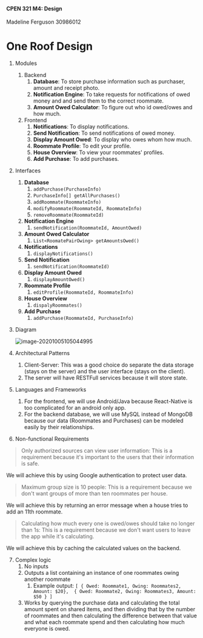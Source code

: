 #### CPEN 321 M4: Design

Madeline Ferguson 30986012

# One Roof Design

1. Modules

   1. Backend 
      1. **Database**: To store purchase information such as purchaser, amount and receipt photo.
      2. **Notification Engine**: To take requests for notifications of owed money and and send them to the correct roommate.
      3. **Amount Owed Calculator**: To figure out who id owed/owes and how much.
   2. Frontend 
      1. **Notifications**: To display notifications.
      2. **Send Notification**: To send notifications of owed money.
      3. **Display Amount Owed**: To display who owes whom how much.
      4. **Roommate Profile**: To edit your profile.
      5. **House Overview**: To view your roommates' profiles.
      6. **Add Purchase**: To add purchases.

2. Interfaces
   1. **Database**
      1. `addPurchase(PurchaseInfo)`
      2. `PurchaseInfo[] getAllPurchases()`
      3. `addRoommate(RoommateInfo)`
      4. `modifyRoommate(RoommateId, RoommateInfo)`
      5. `removeRoommate(RoommateId)`
   2. **Notification Engine**
      1. `sendNotification(RoommateId, AmountOwed)`
   3. **Amount Owed Calculator**
      1. `List<RoomatePairOwing> getAmountsOwed()`
   4. **Notifications**
      1. `displayNotifications()`
   5. **Send Notification**
      1. `sendNotification(RoommateId)`
   6. **Display Amount Owed**
      1. `displayAmountOwed()`
   7. **Roommate Profile**
      1. `editProfile(RoommateId, RoommateInfo)`
   8. **House Overview** 
      1. `dispalyRoommates()`
   9. **Add Purchase**
      1. `addPurchase(RoommateId, PurchaseInfo)`

3. Diagram

   ![image-20201005105044995](C:\Users\madel\AppData\Roaming\Typora\typora-user-images\image-20201005105044995.png)

4. Architectural Patterns
   1. Client-Server: This was a good choice do separate the data storage (stays on the server) and the user interface (stays on the client).
   2. The server will have RESTFull services because it will store state.

5. Languages and Frameworks
   1. For the frontend, we will use Android/Java because React-Native is too complicated for an android only app.
   2. For the backend database, we will use MySQL instead of MongoDB because our data (Roommates and Purchases) can be modeled easily by their relationships. 

6. Non-functional Requirements
>  Only authorized sources can view user information: This is a requirement because it's 
>  important to the users that their information is safe.

We will achieve this by using Google authentication to protect user data.

>  Maximum group size is 10 people: This is a requirement because we don't want
>  groups of more than ten roommates per house.

We will achieve this by returning an error message when a house tries to add an 11th roommate.

>  Calculating how much every one is owed/owes should take no longer than 1s:
>  This is a requirement because we don't want users to leave the app while it's
>  calculating.

We will achieve this by caching the calculated values on the backend.

7. Complex logic
   1. No inputs
   2. Outputs a list containing an instance of one roommates owing another roommate
      1. Example output: `[ { Owed: Roommate1, Owing: Roommates2, Amount: $20},  { Owed: Roommate2, Owing: Roommates3, Amount: $50 } ]`
   3. Works by querying the purchase data and calculating the total amount spent on shared items, and then dividing that by the number of roommates and then calculating the difference between that value and what each roommate spend and then calculating how much everyone is owed.